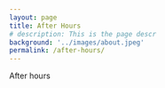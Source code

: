 ```yaml
---
layout: page
title: After Hours
# description: This is the page descr
background: '../images/about.jpeg'
permalink: /after-hours/
---
```


After hours